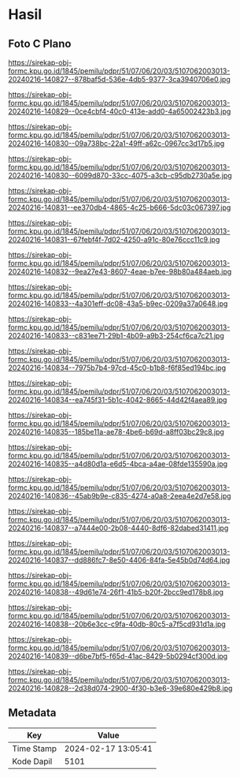 # Hasil

## Foto C Plano

https://sirekap-obj-formc.kpu.go.id/1845/pemilu/pdpr/51/07/06/20/03/5107062003013-20240216-140827--878baf5d-536e-4db5-9377-3ca3940706e0.jpg

https://sirekap-obj-formc.kpu.go.id/1845/pemilu/pdpr/51/07/06/20/03/5107062003013-20240216-140829--0ce4cbf4-40c0-413e-add0-4a65002423b3.jpg

https://sirekap-obj-formc.kpu.go.id/1845/pemilu/pdpr/51/07/06/20/03/5107062003013-20240216-140830--09a738bc-22a1-49ff-a62c-0967cc3d17b5.jpg

https://sirekap-obj-formc.kpu.go.id/1845/pemilu/pdpr/51/07/06/20/03/5107062003013-20240216-140830--6099d870-33cc-4075-a3cb-c95db2730a5e.jpg

https://sirekap-obj-formc.kpu.go.id/1845/pemilu/pdpr/51/07/06/20/03/5107062003013-20240216-140831--ee370db4-4865-4c25-b666-5dc03c067397.jpg

https://sirekap-obj-formc.kpu.go.id/1845/pemilu/pdpr/51/07/06/20/03/5107062003013-20240216-140831--67febf4f-7d02-4250-a91c-80e76ccc11c9.jpg

https://sirekap-obj-formc.kpu.go.id/1845/pemilu/pdpr/51/07/06/20/03/5107062003013-20240216-140832--9ea27e43-8607-4eae-b7ee-98b80a484aeb.jpg

https://sirekap-obj-formc.kpu.go.id/1845/pemilu/pdpr/51/07/06/20/03/5107062003013-20240216-140833--4a301eff-dc08-43a5-b9ec-0209a37a0648.jpg

https://sirekap-obj-formc.kpu.go.id/1845/pemilu/pdpr/51/07/06/20/03/5107062003013-20240216-140833--c831ee71-29b1-4b09-a9b3-254cf6ca7c21.jpg

https://sirekap-obj-formc.kpu.go.id/1845/pemilu/pdpr/51/07/06/20/03/5107062003013-20240216-140834--7975b7b4-97cd-45c0-b1b8-f6f85ed194bc.jpg

https://sirekap-obj-formc.kpu.go.id/1845/pemilu/pdpr/51/07/06/20/03/5107062003013-20240216-140834--ea745f31-5b1c-4042-8665-44d42f4aea89.jpg

https://sirekap-obj-formc.kpu.go.id/1845/pemilu/pdpr/51/07/06/20/03/5107062003013-20240216-140835--185be11a-ae78-4be6-b69d-a8ff03bc29c8.jpg

https://sirekap-obj-formc.kpu.go.id/1845/pemilu/pdpr/51/07/06/20/03/5107062003013-20240216-140835--a4d80d1a-e6d5-4bca-a4ae-08fde135590a.jpg

https://sirekap-obj-formc.kpu.go.id/1845/pemilu/pdpr/51/07/06/20/03/5107062003013-20240216-140836--45ab9b9e-c835-4274-a0a8-2eea4e2d7e58.jpg

https://sirekap-obj-formc.kpu.go.id/1845/pemilu/pdpr/51/07/06/20/03/5107062003013-20240216-140837--a7444e00-2b08-4440-8df6-82dabed31411.jpg

https://sirekap-obj-formc.kpu.go.id/1845/pemilu/pdpr/51/07/06/20/03/5107062003013-20240216-140837--dd886fc7-8e50-4406-84fa-5e45b0d74d64.jpg

https://sirekap-obj-formc.kpu.go.id/1845/pemilu/pdpr/51/07/06/20/03/5107062003013-20240216-140838--49d61e74-26f1-41b5-b20f-2bcc9ed178b8.jpg

https://sirekap-obj-formc.kpu.go.id/1845/pemilu/pdpr/51/07/06/20/03/5107062003013-20240216-140838--20b6e3cc-c9fa-40db-80c5-a7f5cd931d1a.jpg

https://sirekap-obj-formc.kpu.go.id/1845/pemilu/pdpr/51/07/06/20/03/5107062003013-20240216-140839--d6be7bf5-f65d-41ac-8429-5b0294cf300d.jpg

https://sirekap-obj-formc.kpu.go.id/1845/pemilu/pdpr/51/07/06/20/03/5107062003013-20240216-140828--2d38d074-2900-4f30-b3e6-39e680e429b8.jpg


## Metadata

| Key        | Value               |
| ---------- | ------------------- |
| Time Stamp | 2024-02-17 13:05:41 |
| Kode Dapil | 5101                |



